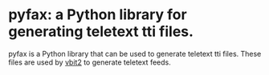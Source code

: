 # pyfax: a Python library for generating teletext tti files.

pyfax is a Python library that can be used to generate teletext tti files.
These files are used by [vbit2](https://github.com/peterkvt80/vbit2) to
generate teletext feeds.
